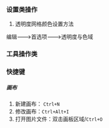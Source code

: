 ### 设置类操作

1.  透明度网格颜色设置方法

   编辑--->首选项--->透明度与色域

### 工具操作类



### 快捷键

##### 画布

1. 新建画布： `Ctrl+N`
2. 修改画布：`Ctrl+Alt+I`
3. 打开图片文件：双击画板区域/`Ctrl+O`